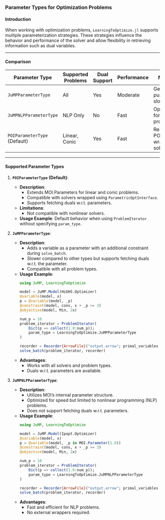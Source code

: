 
### **Parameter Types for Optimization Problems**

#### **Introduction**
When working with optimization problems, `LearningToOptimize.jl` supports multiple parameterization strategies. These strategies influence the behavior and performance of the solver and allow flexibility in retrieving information such as dual variables.

---

#### **Comparison**

| **Parameter Type**      | **Supported Problems** | **Dual Support** | **Performance** | **Notes**                        |
|--------------------------|------------------------|------------------|-----------------|----------------------------------|
| `JuMPParameterType`      | All                   | Yes              | Moderate        | General-purpose; slower.        |
| `JuMPNLPParameterType`   | NLP Only              | No               | Fast            | Optimized for NLP problems.      |
| `POIParameterType` (Default) | Linear, Conic         | Yes              | Fast            | Requires POI-wrapped solvers.    |



---

#### **Supported Parameter Types**

1. **`POIParameterType` (Default)**:
   - **Description**:
     - Extends MOI.Parameters for linear and conic problems.
     - Compatible with solvers wrapped using `ParametricOptInterface`.
     - Supports fetching duals w.r.t. parameters.
   - **Limitations**:
     - Not compatible with nonlinear solvers.
   - **Usage Example**:
     Default behavior when using `ProblemIterator` without specifying `param_type`.

2. **`JuMPParameterType`**:
   - **Description**:
     - Adds a variable as a parameter with an additional constraint during `solve_batch`.
     - Slower compared to other types but supports fetching duals w.r.t. the parameter.
     - Compatible with all problem types.
   - **Usage Example**:
     ```julia
     using JuMP, LearningToOptimize

     model = JuMP.Model(HiGHS.Optimizer)
     @variable(model, x)
     p = @variable(model, _p)
     @constraint(model, cons, x + _p >= 3)
     @objective(model, Min, 2x)

     num_p = 10
     problem_iterator = ProblemIterator(
         Dict(p => collect(1.0:num_p));
         param_type = LearningToOptimize.JuMPParameterType
     )

     recorder = Recorder{ArrowFile}("output.arrow"; primal_variables = [x], dual_variables = [cons])
     solve_batch(problem_iterator, recorder)
     ```
   - **Advantages**:
     - Works with all solvers and problem types.
     - Duals w.r.t. parameters are available.

3. **`JuMPNLPParameterType`**:
   - **Description**:
     - Utilizes MOI’s internal parameter structure.
     - Optimized for speed but limited to nonlinear programming (NLP) problems.
     - Does not support fetching duals w.r.t. parameters.
   - **Usage Example**:
     ```julia
     using JuMP, LearningToOptimize

     model = JuMP.Model(Ipopt.Optimizer)
     @variable(model, x)
     p = @variable(model, _p in MOI.Parameter(1.0))
     @constraint(model, cons, x + _p >= 3)
     @objective(model, Min, 2x)

     num_p = 10
     problem_iterator = ProblemIterator(
         Dict(p => collect(1.0:num_p));
         param_type = LearningToOptimize.JuMPNLPParameterType
     )

     recorder = Recorder{ArrowFile}("output.arrow"; primal_variables = [x], dual_variables = [cons])
     solve_batch(problem_iterator, recorder)
     ```
   - **Advantages**:
     - Fast and efficient for NLP problems.
     - No external wrappers required.
